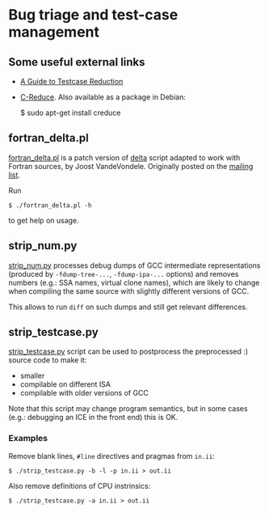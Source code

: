 # Bug triage and test-case management

## Some useful external links

* [A Guide to Testcase Reduction](https://gcc.gnu.org/wiki/A_guide_to_testcase_reduction)
* [C-Reduce](https://embed.cs.utah.edu/creduce/). Also available as a package in
Debian:

    $ sudo apt-get install creduce

## fortran_delta.pl

[fortran_delta.pl](fortran_delta.pl) is a patch version of
[delta](http://delta.tigris.org/) script adapted to work with Fortran sources,
by Joost VandeVondele. Originally posted on the
[mailing list](https://gcc.gnu.org/ml/gcc/2009-10/msg00618.html).

Run

    $ ./fortran_delta.pl -h

to get help on usage.

## strip_num.py

[strip_num.py](strip_num.py) processes debug dumps of GCC intermediate
representations (produced by `-fdump-tree-...`, `-fdump-ipa-...` options) and
removes numbers (e.g.: SSA names, virtual clone names), which are likely to
change when compiling the same source with slightly different versions of GCC.

This allows to run `diff` on such dumps and still get relevant differences.

## strip_testcase.py

[strip_testcase.py](strip_testcase.py) script can be used to postprocess the
preprocessed :) source code to make it:

* smaller
* compilable on different ISA
* compilable with older versions of GCC

Note that this script may change program semantics, but in some cases (e.g.:
debugging an ICE in the front end) this is OK.

### Examples

Remove blank lines, `#line` directives and pragmas from `in.ii`:

    $ ./strip_testcase.py -b -l -p in.ii > out.ii

Also remove definitions of CPU instrinsics:

    $ ./strip_testcase.py -a in.ii > out.ii
